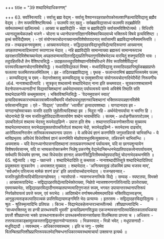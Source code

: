 +++
title = "39 शब्दादिभेदाधिकरणम्"

+++
63. सर्वास्वित्यादि । सर्वासु ब्रह्म वेद्यम् - सर्वासु वैश्वानरदहराक्षरोपकोसलशाण्डिल्यादिविद्यासु ब्रह्मैव वेद्यम् । तेन रूपमविशिष्टमित्यर्थः । फलमपि तत् खलु - सर्वब्रह्मविद्यासाध्यं फलमपि तद्ब्रह्मैवेति सर्वमतसम्मतं खल्वित्यर्थः । आख्या च ब्रह्मविद्येति - संज्ञा च ब्रह्मविद्येति सर्वासामविशिष्टेत्यर्थः । विधिरपि ध्यानाद्युक्त्येकलक्ष्ये भजने - चोदना च ध्यानोपासनादिज्ञानविशेषवाचिपदवाच्ये भक्तिरूपे विषये इत्यविशिष्टा । इत्थं सर्वविद्यैक्यम् । - एवं संयोगरूपचोदनाख्यानामविशेषोपपादनात् सर्वासामपि ब्रह्मविद्यानामैक्यमस्त्विति । तन्न - तच्छङ्कनमयुक्तम् । आख्यारूपभेदात् - सद्धिद्यादहरविद्याभूमविद्येत्यादिरूपाणां आख्यानाम् अपहतपाप्मत्वादिरूपाणां रूपाणाञ्च भेदात् । नहि ब्रह्मविद्येति सामान्याख्या ब्रह्मरूपं सामान्यरूपञ्च दहराक्षरादिविशेषाख्याभेदम् अपहतपाप्मत्वादितत्तद्विद्याप्रतिनियतगुणविशेषभेदञ्च वारयितुं शक्नुयादिति भावः । तदुपहितविधौ तेन वैशिष्ट्यसिद्धेः - उदाहृततत्तद्रूपविशेषज्ञानविशेषविधाने तैरेव रूपविशेषैर्विद्यानां परस्परविलक्षणचोदनाविशेषसिद्धेः । मध्वादिविद्याफलं मिश्रम् - मध्वादिविद्यासु वस्वादिपदप्राप्तिपूर्वकब्रह्मप्राप्तेः फलतया फलमितरफलमिलितम् । इह - तदितरब्रह्मविद्यासु । पृथक् - फलान्तरामिश्रं ब्रह्मप्राप्तिरूपमेव फलम् । काम्यविद्यासु च एवम् - वेदान्तोक्तासु काम्यविद्यासु च एवमुक्तरीत्या संयोगरूपचोदनादिभेदैर्भेदो निरूपणीयः ॥64. नानाशब्दादीत्यादि । सूत्रकृत् शब्दसाम्ये शब्दादिभेदात् नाना इति कथमवदत् - सूत्रकारश्शब्दसाम्ये वेदनोपासनध्यानादीनां विद्यावाचिशब्दानां अर्थभेदाभावात् पर्यायत्वरूपे साम्ये अविशेषे तिष्ठति सति शब्दभेदान्नानेति कथमुक्तवान् । भक्तिविश्रान्तिसिद्धेः - 'वेदनमुपासनं स्यात्' इत्यादिवाक्यकारभाष्यकारवाक्यैस्सर्वेषामपि मोक्षोपायभूतज्ञानवाचिशब्दानां भक्तिरूपापन्नज्ञानविशेषे पर्यवसानसिद्ध्या । एते - 'विद्यात्' 'उपासीत' 'ध्यायीत' इत्यादयश्शब्दाः । यागदानादय इव - यागदानहोमवाचकाः यजति ददाति जुहोतीत्यादिशब्दा इव । भिदुरा नहि - अर्थभेदेनापर्याया न भवन्ति हि । चोदनाभेदो हि नाम यजतिजुहोतिददातीत्यपर्यायेण शब्देन भावार्थविधिः । सत्यम् - अर्धाङ्गीकारपरोऽयम् । उपचरितोऽयं शब्दस्य भेदस्तु रूपभेदद्रढिम्ने - उपात्त इति शेषः । शब्दान्तराधिकरणोक्तरीत्या मुख्यस्य शब्दभेदस्याभावात् रूपभेदप्रयुक्ततयोपचरितोऽयं शब्दस्य भेदो, रूपभेदद्रढिम्ने - रूपभेदस्य दार्ढ्याय, आरोपितत्वनिरासेन तात्त्विकत्वस्थापनाय उपात्तः । ये अविधेयं ज्ञानं करणमिति जगुस्तन्निरासे चाभिसन्धिः - ये मायिप्रभृतयः अविधेयं विधेरविषयं ज्ञानं करणमिति मोक्षोपायभूतमित्युक्तवन्तः, तन्निरसने चाभिसन्धिः । अयमाशयः - यदि वेदनध्यानोपासनादिशब्दानां तत्तत्प्रकरणस्थानां पर्यायत्वम्, यदि वा छागपशुन्यायेन विशेषपर्यवसानम्, यदि वा भाष्यकारोक्तक्रमेण भिन्नेषु प्रकरणेषु वेद्यभेदनिबन्धनभेदप्रतिपादकत्वेनापर्यायत्वम्, सर्वथापि विधेयमेव ज्ञानम्, तथा विधेयादेव ज्ञानात् अपवर्गसिद्धिरितीममर्थमुपपादयितुं चोदनाभेदकथनमिति ॥65. यद्वेत्यादि । यद्वा - पक्षान्तरे । शब्दादिभेदादिति तु कथयता - नानाशब्दादीतिसूत्रे शब्दादिभेदादितिपदं प्रयुक्तवता सूत्रकारेण । अभाक्तात् मुख्यात् । शब्दभेदात् - 'अनित्यमसुखं लोकमिमं प्राष्य भजस्व माम्', 'सर्वधर्मान् परित्यज्य मामेकं शरणं व्रज' इति अपर्यायाच्चोदनाभेदात् । यजनहवनवत् - यजतिजुहोतीत्यादिचोदितयागहोमवत् । न्यासोपासे - न्यसनभजनात्मिके विद्ये । सम्यक् - स्पष्टतया, विभक्ते । आख्यारूपादिभेदः - सद्विद्यादहरविद्येत्यादिर्भक्तेराख्या, निक्षेपो न्यासश्शरणागतिरित्यादिः प्रपत्तेराख्या, एवमाख्याभेदः, सद्विद्यादहरविद्यादीनामपहतपाप्मत्वादिगुणजातं रूपम्, भगवत उपायान्तरस्थानापत्तिरूपं निरपेक्षोपायत्वं प्रपत्ते रूपम्, एवं रूपभेदः । आदिशब्देन वर्णाश्रमधर्मशमदमादिकं भक्तिविद्यास्वङ्गम्, आनुकूल्यसङ्कल्पादिपञ्चकं प्रपत्तिविद्यायामङ्गमिति भेदः प्रत्याय्यः । इतरसमः - सद्विद्यादहरविद्यादितुल्यः । श्रुतः - श्रुतिस्मृत्यादिभिः प्रतिपन्नः । किञ्च - विद्याभेदकहेत्वन्तरञ्चास्तीत्यर्थः ।शीघ्रप्राप्त्यादिभिः - 'साध्यभक्तिस्तु सा हन्त्री प्रारब्धस्यापि भूयसी' इत्यादिप्रमाणसिद्धया एकजन्मावसानादिस्वापेक्षितकालावधिकया प्रपत्तौ शीघ्रप्राप्त्या भक्तेः प्रारब्धानाशकत्वेन प्रारब्धकर्मावसानसापेक्षया विलम्बितया प्राप्त्या च । अधिकारः - तत्तत्फलाकाङ्क्षामूलकस्तत्तद्विद्यानुष्ठानयोग्यतारूपः । भिन्नस्स्यात् - भिन्नो भवेत् । मधूपासनादौ - मधुविद्यादौ । व्यवस्थाम् - अधिकारव्यवस्थाम् । इति च जगुः - एवमेव विलम्बितप्राप्तिशीघ्रप्राप्तिरूपफलभेदनिबन्धनाधिकारव्यवस्थामाचार्या उक्तवन्त इत्यर्थः ॥